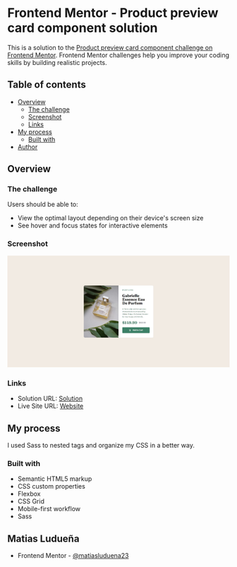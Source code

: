 # Frontend Mentor - Product preview card component solution

This is a solution to the [Product preview card component challenge on Frontend Mentor](https://www.frontendmentor.io/challenges/product-preview-card-component-GO7UmttRfa). Frontend Mentor challenges help you improve your coding skills by building realistic projects. 

## Table of contents

- [Overview](#overview)
  - [The challenge](#the-challenge)
  - [Screenshot](#screenshot)
  - [Links](#links)
- [My process](#my-process)
  - [Built with](#built-with)
- [Author](#author)


## Overview

### The challenge

Users should be able to:

- View the optimal layout depending on their device's screen size
- See hover and focus states for interactive elements

### Screenshot

![](/dist/images/Screenshot.jpg)


### Links

- Solution URL: [Solution](https://github.com/matiasluduena23/product-card-component.github.io)
- Live Site URL: [Website](https://matiasluduena23.github.io/product-card-component.github.io/)

## My process
I used Sass to nested tags and organize my CSS in a better way.

### Built with

- Semantic HTML5 markup
- CSS custom properties
- Flexbox
- CSS Grid
- Mobile-first workflow
- Sass


## Matias Ludueña

- Frontend Mentor - [@matiasluduena23](https://www.frontendmentor.io/profile/matiasluduena23)





